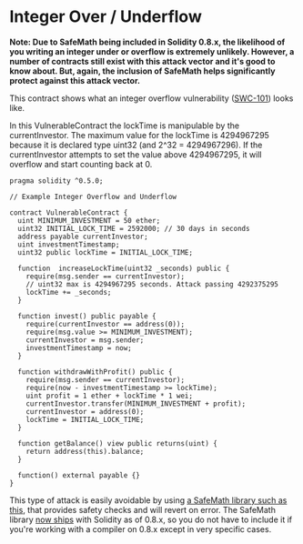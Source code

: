 Integer Over / Underflow
========================

**Note: Due to SafeMath being included in Solidity 0.8.x, the likelihood of you writing an integer under or overflow is extremely unlikely. However, a number of contracts still exist with this attack vector and it's good to know about. But, again, the inclusion of SafeMath helps significantly protect against this attack vector.**

This contract shows what an integer overflow vulnerability ([SWC-101](https://swcregistry.io/docs/SWC-101)) looks like.

In this VulnerableContract the lockTime is manipulable by the currentInvestor. The maximum value for the lockTime is 4294967295 because it is declared type uint32 (and 2^32 = 4294967296). If the currentInvestor attempts to set the value above 4294967295, it will overflow and start counting back at 0.

```
pragma solidity ^0.5.0;

// Example Integer Overflow and Underflow  

contract VulnerableContract {    
  uint MINIMUM_INVESTMENT = 50 ether;    
  uint32 INITIAL_LOCK_TIME = 2592000; // 30 days in seconds    
  address payable currentInvestor;    
  uint investmentTimestamp;    
  uint32 public lockTime = INITIAL_LOCK_TIME;      
  
  function  increaseLockTime(uint32 _seconds) public {        
    require(msg.sender == currentInvestor);        
    // uint32 max is 4294967295 seconds. Attack passing 4292375295
    lockTime += _seconds;     
  }          
  
  function invest() public payable {        
    require(currentInvestor == address(0));        
    require(msg.value >= MINIMUM_INVESTMENT);        
    currentInvestor = msg.sender;        
    investmentTimestamp = now;    
  }          
  
  function withdrawWithProfit() public {        
    require(msg.sender == currentInvestor);        
    require(now - investmentTimestamp >= lockTime);        
    uint profit = 1 ether + lockTime * 1 wei;        
    currentInvestor.transfer(MINIMUM_INVESTMENT + profit);        
    currentInvestor = address(0);        
    lockTime = INITIAL_LOCK_TIME;    
  }          
  
  function getBalance() view public returns(uint) {        
    return address(this).balance;    
  }          
  
  function() external payable {}
}
```
    
This type of attack is easily avoidable by using [a SafeMath library such as this](https://github.com/OpenZeppelin/openzeppelin-contracts/blob/master/contracts/utils/math/SafeMath.sol), that provides safety checks and will revert on error. The SafeMath library [now ships](https://blog.soliditylang.org/2020/12/16/solidity-v0.8.0-release-announcement/) with Solidity as of 0.8.x, so you do not have to include it if you're working with a compiler on 0.8.x except in very specific cases.